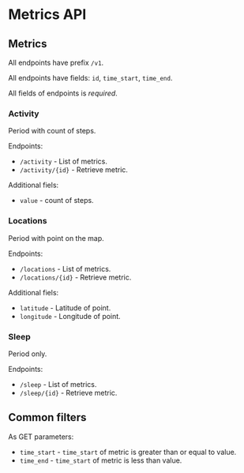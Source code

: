 # Metrics API

## Metrics

All endpoints have prefix `/v1`.

All endpoints have fields: `id`, `time_start`, `time_end`.

All fields of endpoints is *required*.

### Activity

Period with count of steps.

Endpoints:
* `/activity` - List of metrics.
* `/activity/{id}` - Retrieve metric.

Additional fiels:
* `value` - count of steps.

### Locations

Period with point on the map.

Endpoints:
* `/locations` - List of metrics.
* `/locations/{id}` - Retrieve metric.

Additional fiels:
* `latitude` - Latitude of point.
* `longitude` - Longitude of point.

### Sleep

Period only.

Endpoints:
* `/sleep` - List of metrics.
* `/sleep/{id}` - Retrieve metric.

## Common filters

As GET parameters:

* `time_start` - `time_start` of metric is greater than or equal to value.
* `time_end` - `time_start` of metric is less than value.